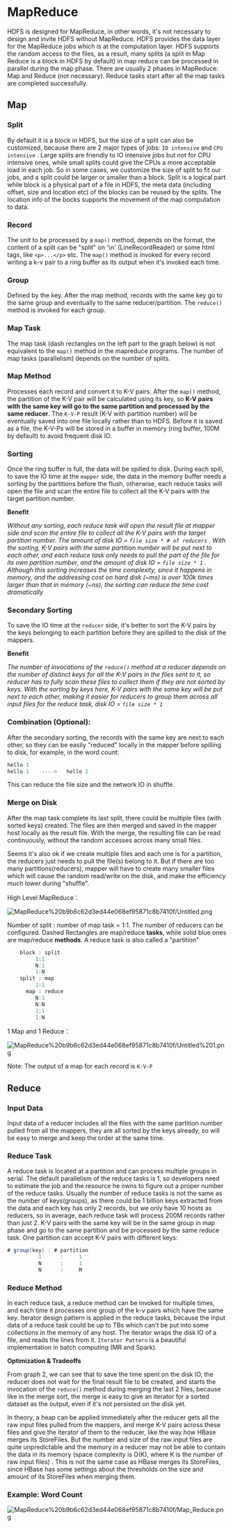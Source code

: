 # MapReduce

HDFS is designed for MapReduce, in other words, it's not necessary to design and invite HDFS without MapReduce. HDFS provides the data layer for the MapReduce jobs which is at the computation layer. HDFS supports the random access to the files, as a result, many splits (a split in Map Reduce is a block in HDFS by default) in map reduce can be processed in parallel during the map phase. There are usually 2 phases in MapReduce: Map and Reduce (not necessary). Reduce tasks start after all the map tasks are completed successfully.

## Map

### Split

By default it is a block in HDFS, but the size of a split can also be customized, because there are 2 major types of jobs: `IO intensive` and `CPU intensive` . Large splits are friendly to IO intensive jobs but not for CPU intensive ones, while small splits could give the CPUs a more acceptable load in each job. So in some cases, we customize the size of split to fit our jobs, and a split could be larger or smaller than a block. Split is a logical part while block is a physical part of a file in HDFS, the meta data (including offset, size and location etc) of the blocks can be reused by the splits. The location info of the bocks supports the movement of the map computation to data. 

### Record

The unit to be processed by a `map()` method, depends on the format, the content of a split can be "split" on '\n' (LineRecordReader) or some html tags, like `<p>...</p>`  etc. The `map()` method is invoked for every record writing a k-v pair to a ring buffer as its output when it's invoked each time.

### Group

Defined by the key. After the map method, records with the same key go to the same group and eventually to the same reducer/partition. The `reduce()` method is invoked for each group.

### Map Task

The map task (dash rectangles on the left part to the graph below) is not equivalent to the `map()` method in the mapreduce programs. The number of map tasks (parallelism) depends on the number of splits.

### Map Method

Processes each record and convert it to K-V pairs. After the `map()` method, the partition of the K-V pair will be calculated using its key, so **K-V pairs with the same key will go to the same partition and processed by the same reducer**. The `K-V-P` result (K-V with partition number) will be eventually saved into one file locally rather than to HDFS. Before it is saved as a file, the K-V-Ps will be stored in a buffer in memory (ring buffer, 100M by default) to avoid frequent disk IO.

### Sorting

Once the ring buffer is full, the data will be spilled to disk. During each spill, to save the IO time at the `mapper` side, the data in the memory buffer needs a sorting by the partitions before the flush, otherwise, each reduce tasks will open the file and scan the entire file to collect all the K-V pairs with the target partition number. 

**Benefit**

*Without any sorting, each reduce task will open the result file at mapper side and scan the entire file to collect all the K-V pairs with the target partition number.* *The amount of disk IO = `file size * # of reducers` . With the sorting, K-V pairs with the same partition number will be put next to each other, and each reduce task only needs to pull the part of the file for its own partition number, and the amount of disk IO = `file size * 1` . Although this sorting increases the time complexity, since it happens in memory, and the addressing cost on hard disk (~ms) is over 100k times larger than that in memory (~ns), the sorting can reduce the time cost dramatically*

### Secondary Sorting

To save the IO time at the `reducer` side, it's better to sort the K-V pairs by the keys belonging to each partition before they are spilled to the disk of the mappers.  

**Benefit**

*The number of invocations of the `reduce()` method at a reducer depends on the number of distinct keys for all the K-V pairs in the files sent to it, so reducer has to fully scan these files to collect them if they are not sorted by keys. With the sorting by keys here, K-V pairs with the same key will be put next to each other, making it easier for reducers to group them across all input files for the reduce task, disk IO = `file size * 1`* 

### **Combination (Optional)**:

After the secondary sorting, the records with the same key are next to each other, so they can be easily "reduced" locally in the mapper before spilling to disk, for example, in the word count:

```java
hello 1
hello 1    ---->   hello 2 
```

This can reduce  the file size and the network IO in shuffle.

### Merge on Disk

After the map task complete its last split, there could be multiple files (with sorted keys) created. The files are then merged and saved in the mapper host locally as the result file. With the merge, the resulting file can be read continuously, without the random accesses across many small files. 

Seems it's also ok if we create multiple files and each one is for a partition, the reducers just needs to pull the file(s) belong to it. But if there are too many partitions(reducers), mapper will have to create many smaller files which will cause the random read/write on the disk, and make the efficiency much lower during "shuffle". 

High Level MapReduce：

![MapReduce%20b9b6c62d3ed44e068ef95871c8b7410f/Untitled.png](MapReduce%20b9b6c62d3ed44e068ef95871c8b7410f/Untitled.png)

Number of split : number of map task = 1:1. The number of reducers can be configured. Dashed Rectangles are map/reduce **tasks**, while solid blue ones are map/reduce **methods**. A reduce task is also called a "partition"

```java
    block : split
         1:1
         N:1
         1:N
    split : map
         1:1
      map : reduce
         N:1
         N:N
         1:1
         1:N
```

1 Map and 1 Reduce：

![MapReduce%20b9b6c62d3ed44e068ef95871c8b7410f/Untitled%201.png](MapReduce%20b9b6c62d3ed44e068ef95871c8b7410f/Untitled%201.png)

Note: The output of a map for each record is `K-V-P`

## Reduce

### Input Data

Input data of a reducer includes all the files with the same partition number pulled from all the mappers, they are all sorted by the keys already, so will be easy to merge and keep the order at the same time.

### Reduce Task

A reduce task is located at a partition and can process multiple groups in serial. The default parallelism of the reduce tasks is 1, so developers need to estimate the job and the resource he owns to figure out a proper number of the reduce tasks. Usually the number of reduce tasks is not the same as the number of keys(groups), as there could be 1 billion keys extracted from the data and each key has only 2 records, but we only have 10 hosts as reducers, so in average, each reduce task will process 200M records rather than just 2. K-V pairs with the same key will be in the same group in map phase and go to the same partition and be processed by the same reduce task. One partition can accept K-V pairs with different keys: 

```java
# group(key) : # partition
		  1      :     1
		  N      :     1
		  N      :     M
```

### Reduce Method

In each reduce task, a reduce method can be invoked for multiple times, and each time it processes one group of the k-v pairs which have the same key. Iterator design pattern is applied in the reduce tasks, because the input data of a reduce task could be up to TBs which can't be put into some collections in the memory of any host. The iterator wraps the disk IO of a file, and reads the lines from it. `Iterator Pattern` is a beautiful implementation in batch computing (MR and Spark). 

**Optimization & Tradeoffs**

From graph 2, we can see that to save the time spent on the disk IO, the reducer does not wait for the final result file to be created, and starts the invocation of the `reduce()` method during merging the last 2 files, because like in the merge sort, the merge is easy to give an iterator for a sorted dataset as the output, even if it's not persisted on the disk yet.

In theory, a heap can be applied immediately after the reducer gets all the raw input files pulled from the mappers, and merge K-V pairs across these files and give the iterator of them to the reducer, like the way how HBase merges its StoreFiles. But the number and size of the raw input files are quite unpredictable and the memory in a reducer may not be able to contain the data in its memory (space complexity is O(K), where K is the number of raw input files) . This is not the same case as HBase merges its StoreFiles, since HBase has some settings about the thresholds on the size and amount of its StoreFiles when merging them.

### Example: Word Count

![MapReduce%20b9b6c62d3ed44e068ef95871c8b7410f/Map_Reduce.png](MapReduce%20b9b6c62d3ed44e068ef95871c8b7410f/Map_Reduce.png)